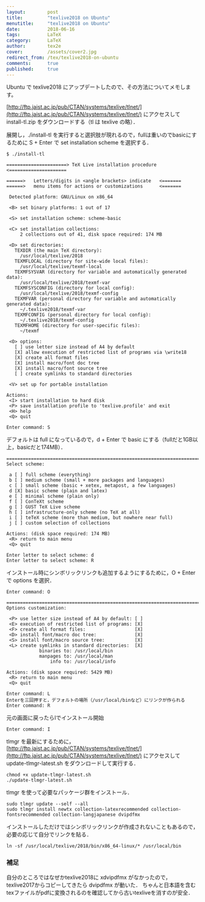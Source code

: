 ```yaml
---
layout:        post
title:         "texlive2018 on Ubuntu"
menutitle:     "texlive2018 on Ubuntu"
date:          2018-06-16
tags:          LaTeX
category:      LaTeX
author:        tex2e
cover:         /assets/cover2.jpg
redirect_from: /tex/texlive2018-on-ubuntu
comments:      true
published:     true
---
```


Ubuntu で texlive2018 にアップデートしたので、その方法についてメモします。

[http://ftp.jaist.ac.jp/pub/CTAN/systems/texlive/tlnet/](http://ftp.jaist.ac.jp/pub/CTAN/systems/texlive/tlnet/)
にアクセスして install-tl.zip をダウンロードする（tl は texlive の略）．

展開し，./install-tl を実行すると選択肢が現れるので，fullは重いのでbasicにするために
S + Enter で set installation scheme を選択する．

```command
$ ./install-tl

======================> TeX Live installation procedure <=====================

======>   Letters/digits in <angle brackets> indicate   <=======
======>   menu items for actions or customizations      <=======

 Detected platform: GNU/Linux on x86_64

 <B> set binary platforms: 1 out of 17

 <S> set installation scheme: scheme-basic

 <C> set installation collections:
     2 collections out of 41, disk space required: 174 MB

 <D> set directories:
   TEXDIR (the main TeX directory):
     /usr/local/texlive/2018
   TEXMFLOCAL (directory for site-wide local files):
     /usr/local/texlive/texmf-local
   TEXMFSYSVAR (directory for variable and automatically generated data):
     /usr/local/texlive/2018/texmf-var
   TEXMFSYSCONFIG (directory for local config):
     /usr/local/texlive/2018/texmf-config
   TEXMFVAR (personal directory for variable and automatically generated data):
     ~/.texlive2018/texmf-var
   TEXMFCONFIG (personal directory for local config):
     ~/.texlive2018/texmf-config
   TEXMFHOME (directory for user-specific files):
     ~/texmf

 <O> options:
   [ ] use letter size instead of A4 by default
   [X] allow execution of restricted list of programs via \write18
   [X] create all format files
   [X] install macro/font doc tree
   [X] install macro/font source tree
   [ ] create symlinks to standard directories

 <V> set up for portable installation

Actions:
 <I> start installation to hard disk
 <P> save installation profile to 'texlive.profile' and exit
 <H> help
 <Q> quit

Enter command: S
```

デフォルトは full になっているので，d + Enter で basic にする（fullだと1GB以上，basicだと174MB）．

```command
===============================================================================
Select scheme:

 a [ ] full scheme (everything)
 b [ ] medium scheme (small + more packages and languages)
 c [ ] small scheme (basic + xetex, metapost, a few languages)
 d [X] basic scheme (plain and latex)
 e [ ] minimal scheme (plain only)
 f [ ] ConTeXt scheme
 g [ ] GUST TeX Live scheme
 h [ ] infrastructure-only scheme (no TeX at all)
 i [ ] teTeX scheme (more than medium, but nowhere near full)
 j [ ] custom selection of collections

Actions: (disk space required: 174 MB)
 <R> return to main menu
 <Q> quit

Enter letter to select scheme: d
Enter letter to select scheme: R
```

インストール時にシンボリックリンクも追加するようにするために，O + Enter で options を選択．

```command
Enter command: O

===============================================================================
Options customization:

 <P> use letter size instead of A4 by default: [ ]
 <E> execution of restricted list of programs: [X]
 <F> create all format files:                  [X]
 <D> install font/macro doc tree:              [X]
 <S> install font/macro source tree:           [X]
 <L> create symlinks in standard directories:  [X]
            binaries to: /usr/local/bin
            manpages to: /usr/local/man
                info to: /usr/local/info

Actions: (disk space required: 5429 MB)
 <R> return to main menu
 <Q> quit

Enter command: L
Enterを三回押すと，デフォルトの場所（/usr/local/binなど）にリンクが作られる
Enter command: R
```

元の画面に戻ったらIでインストール開始

```command
Enter command: I
```

tlmgr を最新にするために，
[http://ftp.jaist.ac.jp/pub/CTAN/systems/texlive/tlnet/](http://ftp.jaist.ac.jp/pub/CTAN/systems/texlive/tlnet/)
にアクセスして update-tlmgr-latest.sh をダウンロードして実行する．

```command
chmod +x update-tlmgr-latest.sh
./update-tlmgr-latest.sh
```

tlmgr を使って必要なパッケージ群をインストール．

```command
sudo tlmgr update --self --all
sudo tlmgr install newtx collection-latexrecommended collection-fontsrecommended collection-langjapanese dvipdfmx
```

インストールしただけではシンボリックリンクが作成されないこともあるので，必要の応じて自分でリンクを貼る．

```command
ln -sf /usr/local/texlive/2018/bin/x86_64-linux/* /usr/local/bin
```

### 補足

自分のところではなぜかtexlive2018に xdvipdfmx がなかったので，texlive2017からコピーしてきたら dvipdfmx が動いた．
ちゃんと日本語を含むtexファイルがpdfに変換されるのを確認してから古いtexliveを消すのが安全．
